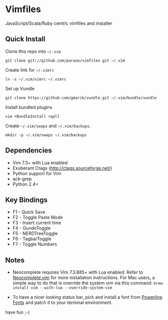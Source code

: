 Vimfiles
================
JavaScript/Scala/Ruby centric vimfiles and installer

## Quick Install ##

Clone this repo into ```~/.vim```

``` 
git clone git://github.com/parano/vimfiles.git ~/.vim 
```

Create link for ```~/.vimrc```

```
ln -s ~/.vim/vimrc ~/.vimrc
```

Set up Vundle

```
git clone https://github.com/gmarik/vundle.git ~/.vim/bundle/vundle
```


Install bundled plugins

```
vim +BundleInstall +qall
```

Create ```~/.vim/swaps``` and ```~/.vim/backups```.

``` 
mkdir -p ~/.vim/swaps ~/.vim/backups 
```

## Dependencies ##
* Vim 7.3+ with Lua enabled
* Exuberant Ctags (http://ctags.sourceforge.net/)
* Python support for Vim
* ack-grep
* Python 2.4+

## Key Bindings

* F1 - Quick Save
* F2 - Toggle Paste Mode
* F3 - Insert current time
* F4 - GundoToggle
* F5 - NERDTreeToggle
* F6 - TagbarToggle
* F7 - Toggle Numbers

## Notes

* Neocomplete requires Vim 7.3.885+ with Lua enabled. Refer to
[Neocomplete.vim](https://github.com/Shougo/neocomplete.vim) for more
installation instructions. For Mac users, a simple way to do that is override
the system vim via this command: ``` brew install vim --with-lua --override-system-vim ```

* To have a nicer looking status bar, pick and install a font from [Powerline
Fonts](https://github.com/Lokaltog/powerline-fonts) and patch it to your
terminal environment.


have fun ;-)
